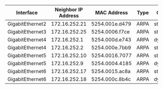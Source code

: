 



| Interface | Neighbor IP Address | MAC Address | Type | Origin | Age | Protocol |
| --------- | ------------------- | ----------- | ---- | ------ | --- | -------- |
| GigabitEthernet2 | 172.16.252.21 | 5254.001e.d479 | ARPA | static | - | Internet |
| GigabitEthernet3 | 172.16.252.25 | 5254.0006.f7ce | ARPA | static | - | Internet |
| GigabitEthernet4 | 172.16.252.1 | 5254.000d.e743 | ARPA | dynamic | 5 | Internet |
| GigabitEthernet4 | 172.16.252.2 | 5254.000e.7bb9 | ARPA | static | - | Internet |
| GigabitEthernet5 | 172.16.252.10 | 5254.0016.7077 | ARPA | static | - | Internet |
| GigabitEthernet5 | 172.16.252.9 | 5254.0004.4185 | ARPA | dynamic | 5 | Internet |
| GigabitEthernet6 | 172.16.252.17 | 5254.0015.ac8a | ARPA | static | - | Internet |
| GigabitEthernet6 | 172.16.252.18 | 5254.000c.8b4c | ARPA | dynamic | 138 | Internet |